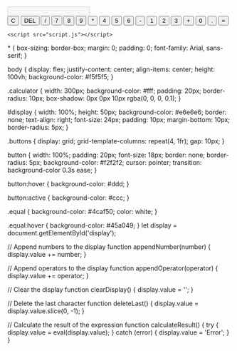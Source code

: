 <!DOCTYPE html>
<html lang="en">
<head>
    <meta charset="UTF-8">
    <meta name="viewport" content="width=device-width, initial-scale=1.0">
    <title>Calculator App</title>
    <link rel="stylesheet" href="styles.css">
</head>
<body>
    <div class="calculator">
        <input type="text" id="display" disabled>
        <div class="buttons">
            <button onclick="clearDisplay()">C</button>
            <button onclick="deleteLast()">DEL</button>
            <button onclick="appendOperator('/')">/</button>
            <button onclick="appendNumber('7')">7</button>
            <button onclick="appendNumber('8')">8</button>
            <button onclick="appendNumber('9')">9</button>
            <button onclick="appendOperator('*')">*</button>
            <button onclick="appendNumber('4')">4</button>
            <button onclick="appendNumber('5')">5</button>
            <button onclick="appendNumber('6')">6</button>
            <button onclick="appendOperator('-')">-</button>
            <button onclick="appendNumber('1')">1</button>
            <button onclick="appendNumber('2')">2</button>
            <button onclick="appendNumber('3')">3</button>
            <button onclick="appendOperator('+')">+</button>
            <button onclick="appendNumber('0')">0</button>
            <button onclick="appendNumber('.')">.</button>
            <button class="equal" onclick="calculateResult()">=</button>
        </div>
    </div>

    <script src="script.js"></script>
</body>
</html>
* {
    box-sizing: border-box;
    margin: 0;
    padding: 0;
    font-family: Arial, sans-serif;
}

body {
    display: flex;
    justify-content: center;
    align-items: center;
    height: 100vh;
    background-color: #f5f5f5;
}

.calculator {
    width: 300px;
    background-color: #fff;
    padding: 20px;
    border-radius: 10px;
    box-shadow: 0px 0px 10px rgba(0, 0, 0, 0.1);
}

#display {
    width: 100%;
    height: 50px;
    background-color: #e6e6e6;
    border: none;
    text-align: right;
    font-size: 24px;
    padding: 10px;
    margin-bottom: 10px;
    border-radius: 5px;
}

.buttons {
    display: grid;
    grid-template-columns: repeat(4, 1fr);
    gap: 10px;
}

button {
    width: 100%;
    padding: 20px;
    font-size: 18px;
    border: none;
    border-radius: 5px;
    background-color: #f2f2f2;
    cursor: pointer;
    transition: background-color 0.3s ease;
}

button:hover {
    background-color: #ddd;
}

button:active {
    background-color: #ccc;
}

.equal {
    background-color: #4caf50;
    color: white;
}

.equal:hover {
    background-color: #45a049;
}
let display = document.getElementById('display');

// Append numbers to the display
function appendNumber(number) {
    display.value += number;
}

// Append operators to the display
function appendOperator(operator) {
    display.value += operator;
}

// Clear the display
function clearDisplay() {
    display.value = '';
}

// Delete the last character
function deleteLast() {
    display.value = display.value.slice(0, -1);
}

// Calculate the result of the expression
function calculateResult() {
    try {
        display.value = eval(display.value);
    } catch (error) {
        display.value = 'Error';
    }
}
